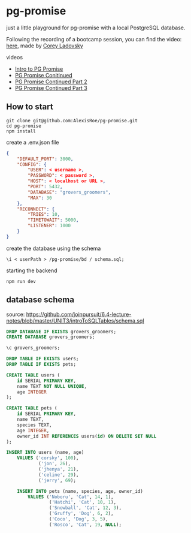 # pg-promise

just a little playground for pg-promise with a local PostgreSQL database.

Following the recording of a bootcamp session, you can find the video: [here](https://www.youtube.com/watch?v=tgYztVxL41Y&t=1519s), made by [Corey Ladovsky](https://www.youtube.com/channel/UCkCuq-_XbZzezEzyZQuIENg)

videos

-   [Intro to PG Promise](https://www.youtube.com/watch?v=tgYztVxL41Y&t=1519s)
-   [PG Promise Conitinued](https://www.youtube.com/watch?v=NRlwLIlhUPE&t=259s)
-   [PG Promise Continued Part 2](https://www.youtube.com/watch?v=MFy0gSGWy98&t=17s)
-   [PG Promise Continued Part 3](https://www.youtube.com/watch?v=N8vXHUxb2bQ&t=2s)

## How to start

```node
git clone git@github.com:AlexisRoe/pg-promise.git
cd pg-promise
npm install
```

create a .env.json file

```json
{
    "DEFAULT_PORT": 3000,
    "CONFIG": {
        "USER": < username >,
        "PASSWORD": < password >,
        "HOST": < localhost or URL >,
        "PORT": 5432,
        "DATABASE": "grovers_groomers",
        "MAX": 30
    },
    "RECONNECT": {
        "TRIES": 10,
        "TIMETOWAIT": 5000,
        "LISTENER": 1000
    }
}
```

create the database using the schema

```node
\i < userPath > /pg-promise/bd / schema.sql;
```

starting the backend

```node
npm run dev
```

## database schema

source: https://github.com/joinpursuit/6.4-lecture-notes/blob/master/UNIT3/introToSQLTables/schema.sql

```sql
DROP DATABASE IF EXISTS grovers_groomers;
CREATE DATABASE grovers_groomers;

\c grovers_groomers;

DROP TABLE IF EXISTS users;
DROP TABLE IF EXISTS pets;

CREATE TABLE users (
    id SERIAL PRIMARY KEY,
    name TEXT NOT NULL UNIQUE,
    age INTEGER
);

CREATE TABLE pets (
    id SERIAL PRIMARY KEY,
    name TEXT,
    species TEXT,
    age INTEGER,
    owner_id INT REFERENCES users(id) ON DELETE SET NULL
);

INSERT INTO users (name, age)
    VALUES ('corsky', 100),
            ('jon', 26),
            ('jhenya', 21),
            ('celine', 29),
            ('jerry', 69);

    INSERT INTO pets (name, species, age, owner_id)
        VALUES ('Noboru', 'Cat', 14, 1),
                ('Hatchi', 'Cat', 10, 1),
                ('Snowball', 'Cat', 12, 3),
                ('Gruffy', 'Dog', 6, 2),
                ('Coco', 'Dog', 3, 5),
                ('Rosco', 'Cat', 19, NULL);
```
